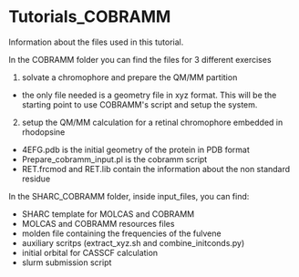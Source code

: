 # Tutorials_COBRAMM

Information about the files used in this tutorial.

In the COBRAMM folder you can find the files for 3 different exercises

1) solvate a chromophore and prepare the QM/MM partition

- the only file needed is a geometry file in xyz format. This will be the starting point to use COBRAMM's script and setup the system. 

2) setup the QM/MM calculation for a retinal chromophore embedded in rhodopsine 

- 4EFG.pdb is the initial geometry of the protein in PDB format
- Prepare_cobramm_input.pl is the cobramm script
- RET.frcmod and RET.lib contain the information about the non standard residue

In the SHARC_COBRAMM folder, inside input_files, you can find:

- SHARC template for MOLCAS and COBRAMM 
- MOLCAS and COBRAMM resources files
- molden file containing the frequencies of the fulvene
- auxiliary scritps (extract_xyz.sh and combine_initconds.py)
- initial orbital for CASSCF calculation
- slurm submission script
